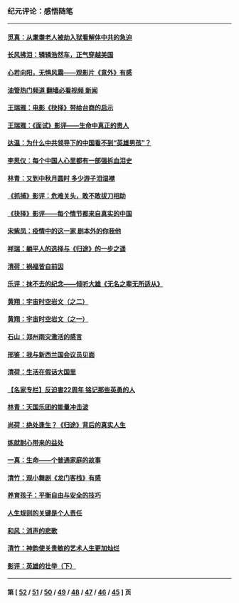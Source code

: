 ### 纪元评论：感悟随笔
---
#### [觅真：从耄耋老人被劫入狱看解体中共的急迫](../../pages/nsc1035/n13284545.md?10070330) 
#### [长风拂泪：辚辚浩然车，正气穿越美国](../../pages/nsc1035/n13284280.md?10070330) 
#### [心若向阳，无惧风霜——观影片《意外》有感](../../pages/nsc1035/n13275318.md?10070330) 
#### [油管热门频道 翻墙必看视频 新闻](ok?10070330)
#### [王瑞雅：电影《抉择》带给台商的启示](../../pages/nsc1035/n13274064.md?10070330) 
#### [王瑞雅：《面试》影评——生命中真正的贵人](../../pages/nsc1035/n13260528.md?10070330) 
#### [达温：为什么中共领导下的中国看不到“英雄男孩”？](../../pages/nsc1035/n13257099.md?10070330) 
#### [李思仪：每个中国人心里都有一部强拆血泪史](../../pages/nsc1035/n13249632.md?10070330) 
#### [林青：又到中秋月圆时 多少游子泪湿襟](../../pages/nsc1035/n13245916.md?10070330) 
#### [《抓捕》影评：危难关头，敢不敢拔刀相助](../../pages/nsc1035/n13244251.md?10070330) 
#### [《抉择》影评——每个情节都来自真实的中国](../../pages/nsc1035/n13242564.md?10070330) 
#### [宋紫凤：疫情中的这一家 剧本外的你我他](../../pages/nsc1035/n13242358.md?10070330) 
#### [祥瑞：躺平人的选择与《归途》的一步之遥](../../pages/nsc1035/n13213201.md?10070330) 
#### [清荷：祸福皆自前因](../../pages/nsc1035/n13213177.md?10070330) 
#### [乐评：抹不去的纪念——倾听大雄《无名之辈无所适从》](../../pages/nsc1035/n13163359.md?10070330) 
#### [黄翔：宇宙时空岩文（之二）](../../pages/nsc1035/n13141116.md?10070330) 
#### [黄翔：宇宙时空岩文（之一）](../../pages/nsc1035/n13140355.md?10070330) 
#### [石山：郑州雨灾激活的感言](../../pages/nsc1035/n13135372.md?10070330) 
#### [邢鉴：我与新西兰国会议员见面](../../pages/nsc1035/n13111626.md?10070330) 
#### [清荷：生活在假话大国里](../../pages/nsc1035/n13103916.md?10070330) 
#### [【名家专栏】反迫害22周年 铭记那些英勇的人](../../pages/nsc1035/n13102771.md?10070330) 
#### [林青：天国乐团的能量冲击波](../../pages/nsc1035/n13099634.md?10070330) 
#### [尚荷：绝处逢生？《归途》背后的真实人生](../../pages/nsc1035/n13099470.md?10070330) 
#### [练就耐心带来的益处](../../pages/nsc1035/n13081876.md?10070330) 
#### [一真：生命——个普通家庭的故事](../../pages/nsc1035/n13075782.md?10070330) 
#### [清竹：观小舞剧《龙门客栈》有感](../../pages/nsc1035/n13069850.md?10070330) 
#### [养育孩子：平衡自由与安全的技巧](../../pages/nsc1035/n13054510.md?10070330) 
#### [人生规则的关键是个人责任](../../pages/nsc1035/n13053252.md?10070330) 
#### [和风：消声的悲歌](../../pages/nsc1035/n13051994.md?10070330) 
#### [清竹：神韵使关贵敏的艺术人生更加灿烂](../../pages/nsc1035/n13038731.md?10070330) 
#### [影评：英雄的壮举（下）](../../pages/nsc1035/n13027438.md?10070330) 

---
#### 第 [ [52](./52.md?10070330) / [51](./51.md?10070330) / [50](./50.md?10070330) / [49](./49.md?10070330) / [48](./48.md?10070330) / [47](./47.md?10070330) / [46](./46.md?10070330) / [45](./45.md?10070330) ] 页
